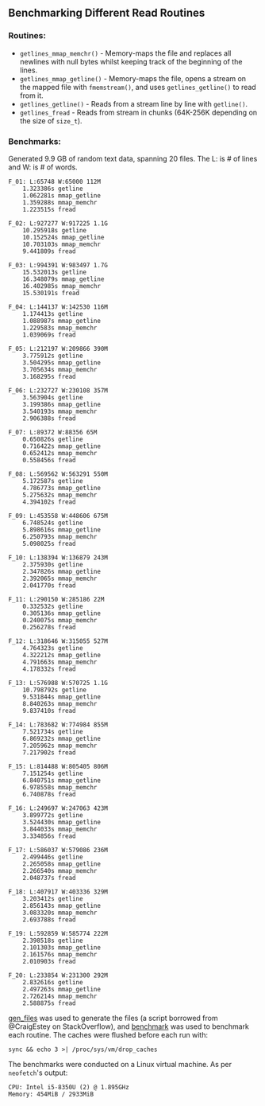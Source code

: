 ## Benchmarking Different Read Routines

### Routines:

* `getlines_mmap_memchr()`  - Memory-maps the file and replaces all newlines with null bytes whilst keeping track of the beginning of the lines. 
* `getlines_mmap_getline()` - Memory-maps the file, opens a stream on the mapped file with `fmemstream()`, and uses `getlines_getline()` to read from it.
* `getlines_getline()`      - Reads from a stream line by line with `getline()`.
* `getlines_fread`          - Reads from stream in chunks (64K-256K depending on the size of `size_t`).

### Benchmarks:

Generated 9.9 GB of random text data, spanning 20 files. The L: is # of lines and W: is # of words.

```none
F_01: L:65748 W:65000 112M
    1.323386s getline
    1.062281s mmap_getline
    1.359288s mmap_memchr
    1.223515s fread

F_02: L:927277 W:917225 1.1G
    10.295918s getline
    10.152524s mmap_getline
    10.703103s mmap_memchr
    9.441809s fread

F_03: L:994391 W:983497 1.7G
    15.532013s getline
    16.348079s mmap_getline
    16.402985s mmap_memchr
    15.530191s fread

F_04: L:144137 W:142530 116M
    1.174413s getline
    1.088987s mmap_getline
    1.229583s mmap_memchr
    1.039069s fread

F_05: L:212197 W:209866 390M
    3.775912s getline
    3.504295s mmap_getline
    3.705634s mmap_memchr
    3.168295s fread

F_06: L:232727 W:230108 357M
    3.563904s getline
    3.199386s mmap_getline
    3.540193s mmap_memchr
    2.906388s fread

F_07: L:89372 W:88356 65M
    0.650826s getline
    0.716422s mmap_getline
    0.652412s mmap_memchr
    0.558456s fread

F_08: L:569562 W:563291 550M
    5.172587s getline
    4.786773s mmap_getline
    5.275632s mmap_memchr
    4.394102s fread

F_09: L:453558 W:448606 675M
    6.748524s getline
    5.898616s mmap_getline
    6.250793s mmap_memchr
    5.098025s fread

F_10: L:138394 W:136879 243M
    2.375930s getline
    2.347826s mmap_getline
    2.392065s mmap_memchr
    2.041770s fread

F_11: L:290150 W:285186 22M
    0.332532s getline
    0.305136s mmap_getline
    0.240075s mmap_memchr
    0.256278s fread

F_12: L:318646 W:315055 527M
    4.764323s getline
    4.322212s mmap_getline
    4.791663s mmap_memchr
    4.178332s fread

F_13: L:576988 W:570725 1.1G
    10.798792s getline
    9.531844s mmap_getline
    8.840263s mmap_memchr
    9.837410s fread

F_14: L:783682 W:774984 855M
    7.521734s getline
    6.869232s mmap_getline
    7.205962s mmap_memchr
    7.217902s fread

F_15: L:814488 W:805405 806M
    7.151254s getline
    6.840751s mmap_getline
    6.978558s mmap_memchr
    6.740878s fread

F_16: L:249697 W:247063 423M
    3.899772s getline
    3.524430s mmap_getline
    3.844033s mmap_memchr
    3.334856s fread

F_17: L:586037 W:579086 236M
    2.499446s getline
    2.265058s mmap_getline
    2.266540s mmap_memchr
    2.048737s fread

F_18: L:407917 W:403336 329M
    3.203412s getline
    2.856143s mmap_getline
    3.083320s mmap_memchr
    2.693788s fread

F_19: L:592859 W:585774 222M
    2.398518s getline
    2.101303s mmap_getline
    2.161576s mmap_memchr
    2.010903s fread

F_20: L:233854 W:231300 292M
    2.832616s getline
    2.497263s mmap_getline
    2.726214s mmap_memchr
    2.588875s fread
```

[gen_files](gen_files) was used to generate the files (a script borrowed from
@CraigEstey on StackOverflow), and [benchmark](benchmark) 
was used to benchmark each routine. The caches were flushed before each run with:

```shell
sync && echo 3 >| /proc/sys/vm/drop_caches
```

The benchmarks were conducted on a Linux virtual machine. As per `neofetch`'s
output:

```none
CPU: Intel i5-8350U (2) @ 1.895GHz
Memory: 454MiB / 2933MiB
```
